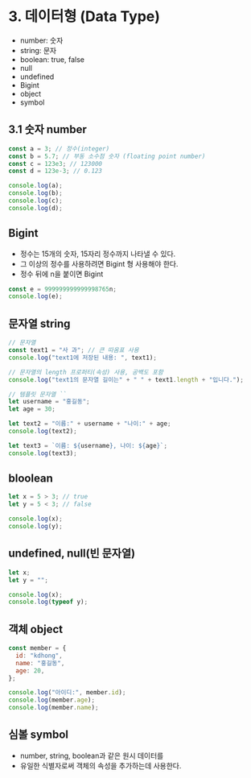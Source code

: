 # 3. 데이터형 (Data Type)

- number: 숫자
- string: 문자
- boolean: true, false
- null
- undefined
- Bigint
- object
- symbol

## 3.1 숫자 number

```js
const a = 3; // 정수(integer)
const b = 5.7; // 부동 소수점 숫자 (floating point number)
const c = 123e3; // 123000
const d = 123e-3; // 0.123

console.log(a);
console.log(b);
console.log(c);
console.log(d);
```

## Bigint

- 정수는 15개의 숫자, 15자리 정수까지 나타낼 수 있다.
- 그 이상의 정수를 사용하려면 Bigint 형 사용해야 한다.
- 정수 뒤에 n을 붙이면 Bigint

```js
const e = 999999999999998765n;
console.log(e);
```

## 문자열 string

```js
// 문자열
const text1 = "사 과"; // 큰 따옴표 사용
console.log("text1에 저장된 내용: ", text1);

// 문자열의 length 프로퍼티(속성) 사용, 공백도 포함
console.log("text1의 문자열 길이는" + " " + text1.length + "입니다.");

// 템플릿 문자열 ``
let username = "홍길동";
let age = 30;

let text2 = "이름:" + username + "나이:" + age;
console.log(text2);

let text3 = `이름: ${username}, 나이: ${age}`;
console.log(text3);
```

## bloolean

```js
let x = 5 > 3; // true
let y = 5 < 3; // false

console.log(x);
console.log(y);
```

## undefined, null(빈 문자열)

```js
let x;
let y = "";

console.log(x);
console.log(typeof y);
```

## 객체 object

```js
const member = {
  id: "kdhong",
  name: "홍길동",
  age: 20,
};

console.log("아이디:", member.id);
console.log(member.age);
console.log(member.name);
```

## 심볼 symbol

- number, string, boolean과 같은 원시 데이터를
- 유일한 식별자로써 객체의 속성을 추가하는데 사용한다.
